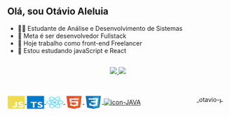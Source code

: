 

## Olá, sou Otávio Aleluia

- 👨‍🎓 Estudante de Análise e Desenvolvimento de Sistemas
- 🎯 Meta é ser desenvolvedor Fullstack
- 🔭 Hoje trabalho como front-end Freelancer
- 🌱 Estou estudando javaScript e React
##
<div align="center">
  <a href="https://github.com/OtavioAleluia">
  <img height="180em" src="https://github-readme-stats.vercel.app/api?username=OtavioAleluia&hide=stars&show_icons=true&theme=tokyonight&include_all_commits=true&count_private=true"/>
  <img height="180em" src="https://github-readme-stats.vercel.app/api/top-langs/?username=OtavioAleluia&layout=compact&langs_count=7&theme=tokyonight"/>
</div>

##
<div style="display: inline_block"><br>
  <img align="center" alt="icon-Js" height="30" width="40" src="https://raw.githubusercontent.com/devicons/devicon/master/icons/javascript/javascript-plain.svg">
  <img align="center" alt="icon-Ts" height="30" width="40" src="https://raw.githubusercontent.com/devicons/devicon/master/icons/typescript/typescript-plain.svg">
  <img align="center" alt="icon-React" height="30" width="40" src="https://raw.githubusercontent.com/devicons/devicon/master/icons/react/react-original.svg">
  <img align="center" alt="icon-HTML" height="30" width="40" src="https://raw.githubusercontent.com/devicons/devicon/master/icons/html5/html5-original.svg">
  <img align="center" alt="icon-CSS" height="30" width="40" src="https://raw.githubusercontent.com/devicons/devicon/master/icons/css3/css3-original.svg">
  <img align="center" alt="icon-JAVA" height="30" width="40" src="https://cdn.jsdelivr.net/gh/devicons/devicon/icons/java/java-original.svg">
  <img align="right" alt="otavio-pic" height="150" style="border-radius:100px;" src="https://cdn.discordapp.com/attachments/915753187594608722/1053355542816505956/WhatsApp_Image_2022-12-01_at_14.28.53.jpeg">
  
         
</div>

